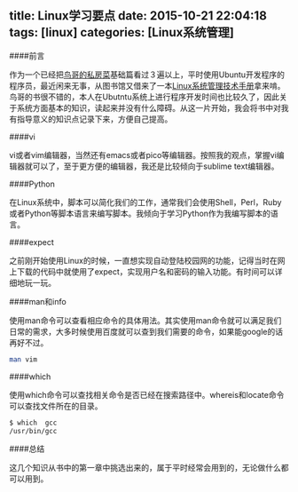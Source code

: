 title: Linux学习要点
date: 2015-10-21 22:04:18
tags: [linux]
categories: [Linux系统管理]
---


####前言

作为一个已经把[鸟哥的私房菜](http://vbird.dic.ksu.edu.tw/linux_basic/linux_basic.php)基础篇看过３遍以上，平时使用Ubuntu开发程序的程序员，最近闲来无事，从图书馆又借来了一本[Linux系统管理技术手册](http://baike.baidu.com/link?url=lVvLnV6vA3ElovRCBN9gpFhmH1bCTZQadshraC8R5QsySzxoo4b1Rl1LothpiV__UYJb-U_0JhAXWoMF20atc_)拿来啃。鸟哥的书很不错的，本人在Ubutntu系统上进行程序开发时间也比较久了，因此关于系统方面基本的知识，读起来并没有什么障碍。从这一片开始，我会将书中对我有指导意义的知识点记录下来，方便自己提高。

<!-- more -->
####vi

vi或者vim编辑器，当然还有emacs或者pico等编辑器。按照我的观点，掌握vi编辑器就可以了，至于更方便的编辑器，我还是比较倾向于sublime text编辑器。

####Python

在Linux系统中，脚本可以简化我们的工作，通常我们会使用Shell，Perl，Ruby或者Python等脚本语言来编写脚本。我倾向于学习Python作为我编写脚本的语言。

####expect

之前刚开始使用Linux的时候，一直想实现自动登陆校园网的功能，记得当时在网上下载的代码中就使用了expect，实现用户名和密码的输入功能。有时间可以详细地玩一玩。

####man和info

使用man命令可以查看相应命令的具体用法。其实使用man命令就可以满足我们日常的需求，大多时候使用百度就可以查到我们需要的命令，如果能google的话再好不过。

```bash
man vim
```
####which

使用which命令可以查找相关命令是否已经在搜索路径中。whereis和locate命令可以查找文件所在的目录。

```bash
$ which  gcc
/usr/bin/gcc
```

####总结

这几个知识从书中的第一章中挑选出来的，属于平时经常会用到的，无论做什么都可以用到。


